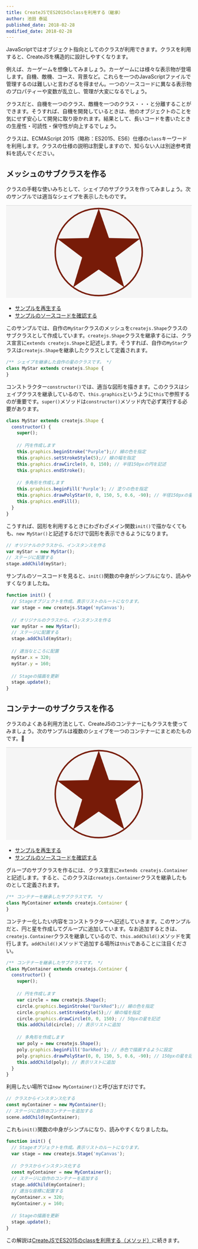 ```yaml
---
title: CreateJSでES2015のclassを利用する（継承）
author: 池田 泰延
published_date: 2018-02-28
modified_date: 2018-02-28
---
```


JavaScriptではオブジェクト指向としてのクラスが利用できます。クラスを利用すると、CreateJSを構造的に設計しやすくなります。

例えば、カーゲームを想像してみましょう。カーゲームには様々な表示物が登場します。自機、敵機、コース、背景など。これらを一つのJavaScriptファイルで管理するのは難しいと言わざるを得ません。一つのソースコードに異なる表示物のプロパティーや変数が乱立し、管理が大変になるでしょう。

クラスだと、自機を一つのクラス、敵機を一つのクラス・・・と分離することができます。そうすれば、自機を開発しているときは、他のオブジェクトのことを気にせず安心して開発に取り掛かれます。結果として、長いコードを書いたときの生産性・可読性・保守性が向上するでしょう。

クラスは、ECMAScript 2015（略称：ES2015、ES6）仕様の`class`キーワードを利用します。クラスの仕様の説明は割愛しますので、知らない人は別途参考資料を読んでください。


## メッシュのサブクラスを作る

クラスの手軽な使いみちとして、シェイプのサブクラスを作ってみましょう。次のサンプルでは適当なシェイプを表示したものです。

![](../imgs/class_shape.html.png)

- [サンプルを再生する](https://ics-creative.github.io/tutorial-createjs/samples/class_shape.html)
- [サンプルのソースコードを確認する](../samples/class_shape.html)


このサンプルでは、自作の`MyStar`クラスのメッシュを`createjs.Shape`クラスのサブクラスとして作成しています。`createjs.Shape`クラスを継承するには、クラス宣言に`extends createjs.Shape`と記述します。そうすれば、自作の`MyStar`クラスは`createjs.Shape`を継承したクラスとして定義されます。

```js
/** シェイプを継承した自作の星のクラスです。 */
class MyStar extends createjs.Shape {
}
```

コンストラクター`constructor()`では、適当な図形を描きます。このクラスはシェイプクラスを継承しているので、`this.graphics`というように`this`で参照するのが重要です。`super()`メソッドは`constructor()`メソッド内で必ず実行する必要があります。


```js
class MyStar extends createjs.Shape {
  constructor() {
    super();

    // 円を作成します
    this.graphics.beginStroke("Purple");// 線の色を指定
    this.graphics.setStrokeStyle(5);// 線の幅を指定
    this.graphics.drawCircle(0, 0, 150); // 半径150pxの円を記述
    this.graphics.endStroke();

    // 多角形を作成します
    this.graphics.beginFill('Purple'); // 塗りの色を指定
    this.graphics.drawPolyStar(0, 0, 150, 5, 0.6, -90); // 半径150pxの星を記述
    this.graphics.endFill();
  }
}
```

こうすれば、図形を利用するときにわざわざメイン関数`init()`で描かなくてもも、`new MyStar()`と記述するだけで図形を表示できるようになります。



```js
// オリジナルのクラスから、インスタンスを作る
var myStar = new MyStar();
// ステージに配置する
stage.addChild(myStar);
```

サンプルのソースコードを見ると、`init()`関数の中身がシンプルになり、読みやすくなりましたね。

```js
function init() {
  // Stageオブジェクトを作成。表示リストのルートになります。
  var stage = new createjs.Stage('myCanvas');

  // オリジナルのクラスから、インスタンスを作る
  var myStar = new MyStar();
  // ステージに配置する
  stage.addChild(myStar);

  // 適当なところに配置
  myStar.x = 320;
  myStar.y = 160;

  // Stageの描画を更新
  stage.update();
}
```

## コンテナーのサブクラスを作る

クラスのよくある利用方法として、CreateJSのコンテナーにもクラスを使ってみましょう。次のサンプルは複数のシェイプを一つのコンテナーにまとめたものです。

![](../imgs/class_container.html.png)

- [サンプルを再生する](https://ics-creative.github.io/tutorial-createjs/samples/class_container.html)
- [サンプルのソースコードを確認する](../samples/class_container.html)


グループのサブクラスを作るには、クラス宣言に`extends createjs.Container`と記述します。すると、このクラスは`createjs.Container`クラスを継承したものとして定義されます。

```js
/** コンテナーを継承したサブクラスです。 */
class MyContainer extends createjs.Container {
}
```

コンテナー化したい内容をコンストラクターへ記述していきます。このサンプルだと、円と星を作成してグループに追加しています。なお追加するときは、`createjs.Container`クラスを継承しているので、`this.addChild()`メソッドを実行します。`addChild()`メソッドで追加する場所は`this`であることに注目ください。

```js
/** コンテナーを継承したサブクラスです。 */
class MyContainer extends createjs.Container {
  constructor() {
    super();

    // 円を作成します
    var circle = new createjs.Shape();
    circle.graphics.beginStroke("DarkRed");// 線の色を指定
    circle.graphics.setStrokeStyle(5);// 線の幅を指定
    circle.graphics.drawCircle(0, 0, 150); // 50pxの星を記述
    this.addChild(circle); // 表示リストに追加

    // 多角形を作成します
    var poly = new createjs.Shape();
    poly.graphics.beginFill('DarkRed'); // 赤色で描画するように設定
    poly.graphics.drawPolyStar(0, 0, 150, 5, 0.6, -90); // 150pxの星を記述
    this.addChild(poly); // 表示リストに追加
  }
}
```

利用したい場所では`new MyContainer()`と呼び出すだけです。

```js
// クラスからインスタンス化する
const myContainer = new MyContainer();
// ステージに自作のコンテナーを追加する
scene.addChild(myContainer);
```

これも`init()`関数の中身がシンプルになり、読みやすくなりましたね。

```js
function init() {
  // Stageオブジェクトを作成。表示リストのルートになります。
  var stage = new createjs.Stage('myCanvas');

  // クラスからインスタンス化する
  const myContainer = new MyContainer();
  // ステージに自作のコンテナーを追加する
  stage.addChild(myContainer);
  // 適当な座標に配置する
  myContainer.x = 320;
  myContainer.y = 160;

  // Stageの描画を更新
  stage.update();
}
```

この解説は[CreateJSでES2015のclassを利用する（メソッド）](class_method.md)に続きます。
